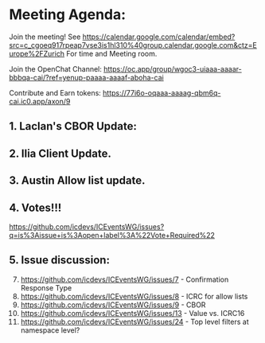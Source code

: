 # Meeting Agenda:

Join the meeting! See https://calendar.google.com/calendar/embed?src=c_cgoeq917rpeap7vse3is1hl310%40group.calendar.google.com&ctz=Europe%2FZurich For time and Meeting room.

Join the OpenChat Channel:  https://oc.app/group/wgoc3-uiaaa-aaaar-bbbqa-cai/?ref=yenup-paaaa-aaaaf-aboha-cai

Contribute and Earn tokens:  https://77i6o-oqaaa-aaaag-qbm6q-cai.ic0.app/axon/9

## 1. Laclan's CBOR Update:

## 2. Ilia Client Update.

## 3. Austin Allow list update.

## 4. Votes!!!

https://github.com/icdevs/ICEventsWG/issues?q=is%3Aissue+is%3Aopen+label%3A%22Vote+Required%22

## 5. Issue discussion:

 7. https://github.com/icdevs/ICEventsWG/issues/7 - Confirmation Response Type
 8. https://github.com/icdevs/ICEventsWG/issues/8 - ICRC for allow lists
 9. https://github.com/icdevs/ICEventsWG/issues/9 - CBOR
 10. https://github.com/icdevs/ICEventsWG/issues/13 - Value vs. ICRC16
 24. https://github.com/icdevs/ICEventsWG/issues/24 - Top level filters at namespace level?
